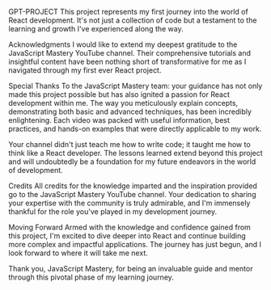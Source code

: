 GPT-PROJECT
This project represents my first journey into the world of React development. It's not just a collection of code but a testament to the learning and growth I've experienced along the way.

Acknowledgments
I would like to extend my deepest gratitude to the JavaScript Mastery YouTube channel. Their comprehensive tutorials and insightful content have been nothing short of transformative for me as I navigated through my first ever React project.

Special Thanks
To the JavaScript Mastery team: your guidance has not only made this project possible but has also ignited a passion for React development within me. The way you meticulously explain concepts, demonstrating both basic and advanced techniques, has been incredibly enlightening. Each video was packed with useful information, best practices, and hands-on examples that were directly applicable to my work.

Your channel didn't just teach me how to write code; it taught me how to think like a React developer. The lessons learned extend beyond this project and will undoubtedly be a foundation for my future endeavors in the world of development.

Credits
All credits for the knowledge imparted and the inspiration provided go to the JavaScript Mastery YouTube channel. Your dedication to sharing your expertise with the community is truly admirable, and I'm immensely thankful for the role you've played in my development journey.

Moving Forward
Armed with the knowledge and confidence gained from this project, I'm excited to dive deeper into React and continue building more complex and impactful applications. The journey has just begun, and I look forward to where it will take me next.

Thank you, JavaScript Mastery, for being an invaluable guide and mentor through this pivotal phase of my learning journey.

